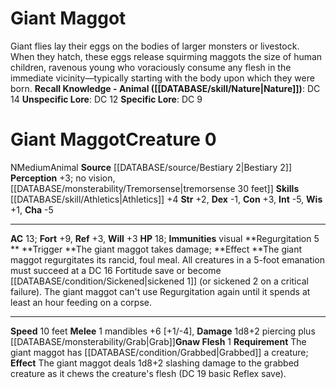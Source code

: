 ﻿---
ac: '13'
alignment: N
charisma: '-5'
constitution: '+3'
creature_ability:
- Gnaw Flesh
- Regurgitation
creature_family: '[[DATABASE/monsterfamily/Fly|Fly]]'
dexterity: '-1'
fortitude: '+9'
hp: '18'
id: '672'
immunity:
- '[[DATABASE/trait/Visual|visual]]'
intelligence: '-5'
land_speed: '10'
level: '0'
max_speed: '10'
name: Giant Maggot
perception: '+3'
rarity: Common
reflex: '+3'
sense:
- no vision
- '[[DATABASE/monsterability/Tremorsense|tremorsense 30 feet]]'
size: Medium
skill:
- '[[DATABASE/skill/Athletics|Athletics]] +4'
source: '[[DATABASE/source/Bestiary 2|Bestiary 2]]'
speed:
- 10 feet
strength: '+2'
strength_req: '2'
strongest_save:
- Fortitude
trait:
- '[[DATABASE/trait/Animal|Animal]]'
type: Creature
weakest_save:
- Reflex
- Will
will: '+3'
wisdom: '+1'

---
# Giant Maggot

Giant flies lay their eggs on the bodies of larger monsters or livestock. When they hatch, these eggs release squirming maggots the size of human children, ravenous young who voraciously consume any flesh in the immediate vicinity—typically starting with the body upon which they were born.
**Recall Knowledge - Animal ([[DATABASE/skill/Nature|Nature]])**: DC 14
**Unspecific Lore**: DC 12
**Specific Lore**: DC 9

# Giant Maggot<span class="item-type">Creature 0</span>

<span class="trait-alignment item-trait">N</span><span class="trait-size item-trait">Medium</span><span class="item-trait">Animal</span>
**Source** [[DATABASE/source/Bestiary 2|Bestiary 2]] 
**Perception** +3; no vision, [[DATABASE/monsterability/Tremorsense|tremorsense 30 feet]]
**Skills** [[DATABASE/skill/Athletics|Athletics]] +4
**Str** +2, **Dex** -1, **Con** +3, **Int** -5, **Wis** +1, **Cha** -5

---
**AC** 13; **Fort** +9, **Ref** +3, **Will** +3
**HP** 18; **Immunities** visual
<span class="in-box-ability">**Regurgitation <span class="action-icon">5</span> ** **Trigger **The giant maggot takes damage; **Effect **The giant maggot regurgitates its rancid, foul meal. All creatures in a 5-foot emanation must succeed at a DC 16 Fortitude save or become [[DATABASE/condition/Sickened|sickened 1]] (or sickened 2 on a critical failure). The giant maggot can't use Regurgitation again until it spends at least an hour feeding on a corpse.</span>

---
**Speed** 10 feet
<span class="in-box-ability">**Melee** <span class="action-icon">1</span> mandibles +6 [+1/-4], **Damage** 1d8+2 piercing plus [[DATABASE/monsterability/Grab|Grab]]</span><span class="in-box-ability">**Gnaw Flesh** <span class="action-icon">1</span> **Requirement** The giant maggot has [[DATABASE/condition/Grabbed|Grabbed]] a creature; **Effect** The giant maggot deals 1d8+2 slashing damage to the grabbed creature as it chews the creature's flesh (DC 19 basic Reflex save).</span>